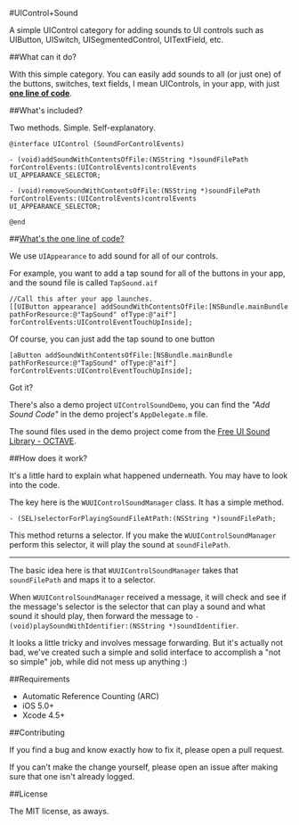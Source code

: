 #UIControl+Sound

A simple UIControl category for adding sounds to UI controls such as UIButton, UISwitch, UISegmentedControl, UITextField, etc.

##What can it do?

With this simple category. You can easily add sounds to all (or just one) of the buttons, switches, text fields, I mean UIControls, in your app, with just **[one line of code](#one-line-of-code)**.

##What's included?

Two methods. Simple. Self-explanatory.

```
@interface UIControl (SoundForControlEvents)

- (void)addSoundWithContentsOfFile:(NSString *)soundFilePath forControlEvents:(UIControlEvents)controlEvents UI_APPEARANCE_SELECTOR;

- (void)removeSoundWithContentsOfFile:(NSString *)soundFilePath forControlEvents:(UIControlEvents)controlEvents UI_APPEARANCE_SELECTOR;

@end

```

##[What's the one line of code?](id:one-line-of-code)

We use `UIAppearance` to add sound for all of our controls.

For example, you want to add a tap sound for all of the buttons in your app, and the sound file is called `TapSound.aif`

```
//Call this after your app launches.
[[UIButton appearance] addSoundWithContentsOfFile:[NSBundle.mainBundle pathForResource:@"TapSound" ofType:@"aif"] forControlEvents:UIControlEventTouchUpInside];
```

Of course, you can just add the tap sound to one button

```
[aButton addSoundWithContentsOfFile:[NSBundle.mainBundle pathForResource:@"TapSound" ofType:@"aif"] forControlEvents:UIControlEventTouchUpInside];
```

Got it?

There's also a demo project `UIControlSoundDemo`, you can find the _"Add Sound Code"_ in the demo project's `AppDelegate.m` file.

The sound files used in the demo project come from the [Free UI Sound Library - OCTAVE](https://github.com/scopegate/octave).

##How does it work?

It's a little hard to explain what happened underneath. You may have to look into the code.

The key here is the `WUUIControlSoundManager` class. It has a simple method.

```
- (SEL)selectorForPlayingSoundFileAtPath:(NSString *)soundFilePath;
```

This method returns a selector. If you make the `WUUIControlSoundManager` perform this selector, it will play the sound at `soundFilePath`.

---

The basic idea here is that `WUUIControlSoundManager` takes that `soundFilePath` and maps it to a selector.

When `WUUIControlSoundManager` received a message, it will check and see if the message's selector is the selector that can play a sound and what sound it should play, then forward the message to `- (void)playSoundWithIdentifier:(NSString *)soundIdentifier`.


It looks a little tricky and involves message forwarding. But it's actually not bad, we've created such a simple and solid interface to accomplish a "not so simple" job, while did not mess up anything :)

##Requirements

- Automatic Reference Counting (ARC)
- iOS 5.0+
- Xcode 4.5+

##Contributing

If you find a bug and know exactly how to fix it, please open a pull request.

If you can't make the change yourself, please open an issue after making sure that one isn't already logged.

##License

The MIT license, as aways.